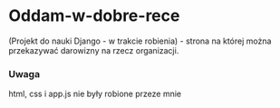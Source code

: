 # Oddam-w-dobre-rece

(Projekt do nauki Django - w trakcie robienia) - strona na której można przekazywać darowizny na rzecz organizacji.

### Uwaga
html, css i app.js nie były robione przeze mnie
